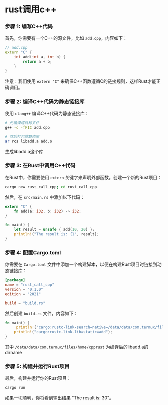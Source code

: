 # rust调用c++

### 步骤 1: 编写C++代码

首先，你需要有一个C++的源文件，比如 `add.cpp`，内容如下：

```cpp
// add.cpp
extern "C" {
    int add(int a, int b) {
        return a + b;
    }
}
```

注意：我们使用 `extern "C"` 来确保C++函数遵循C的链接规则，这样Rust才能正确调用。

### 步骤 2: 编译C++代码为静态链接库

使用 `clang++` 编译C++代码为静态链接库：

```sh
# 先编译成目标文件
g++ -c -fPIC add.cpp

# 然后打包成静态库
ar rcs libadd.a add.o
```

生成libadd.a这个库

### 步骤 3: 在Rust中调用C++代码

在Rust中，你需要使用 `extern` 关键字来声明外部函数。创建一个新的Rust项目：

```sh
cargo new rust_call_cpp; cd rust_call_cpp
```

然后，在 `src/main.rs` 中添加以下代码：

```rust
extern "C" {
    fn add(a: i32, b: i32) -> i32;
}

fn main() {
    let result = unsafe { add(10, 20) };
    println!("The result is: {}", result);
}
```

### 步骤 4: 配置Cargo.toml

你需要在 `Cargo.toml` 文件中添加一个构建脚本，以便在构建Rust项目时链接到动态链接库：

```toml
[package]
name = "rust_call_cpp"
version = "0.1.0"
edition = "2021"

build = "build.rs"
```

然后创建 `build.rs` 文件，内容如下：

```rust
fn main() {
     println!("cargo:rustc-link-search=native=/data/data/com.termux/files/home/cpprust");
    println!("cargo:rustc-link-lib=static=add");
}
```

其中 `/data/data/com.termux/files/home/cpprust` 为编译后的libadd.a的dirname

### 步骤 5: 构建并运行Rust项目

最后，构建并运行你的Rust项目：

```sh
cargo run
```

如果一切顺利，你将看到输出结果 "The result is: 30"。
